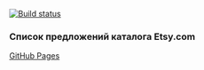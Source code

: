 [![Build status](https://ci.appveyor.com/api/projects/status/vp04yxhqogqn2v9a?svg=true)](https://ci.appveyor.com/project/Di-sole/ra-props-listing)
### Список предложений каталога Etsy.com

[GitHub Pages](https://di-sole.github.io/ra-props-listing/) 
